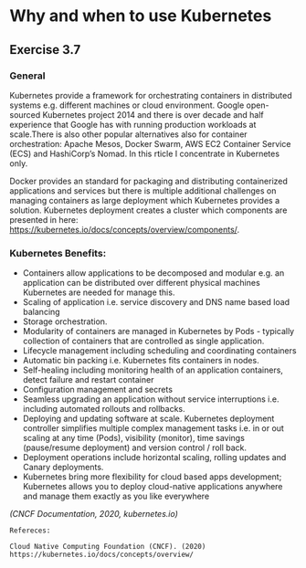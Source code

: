 
# Why and when to use Kubernetes
## Exercise 3.7 

### General
Kubernetes provide a framework for orchestrating containers in distributed systems e.g. different machines or cloud environment. Google open-sourced Kubernetes project 2014 and there is over decade and half experience that Google has with running production workloads at scale.There is also other popular alternatives also for container orchestration: Apache Mesos, Docker Swarm, AWS EC2 Container Service (ECS) and HashiCorp’s Nomad. In this rticle I concentrate in Kubernetes only. 

Docker provides an standard for packaging and distributing containerized applications and services but there is multiple additional challenges on managing containers as large deployment which Kubernetes provides a solution. Kubernetes deployment creates a cluster which components are presented in here: https://kubernetes.io/docs/concepts/overview/components/.

### Kubernetes Benefits: 
* Containers allow applications to be decomposed and modular e.g. an application can be distributed over different physical machines Kubernetes are needed for manage this.
* Scaling of application i.e. service discovery and DNS name based load balancing
* Storage orchestration. 
* Modularity of containers are managed in Kubernetes by Pods - typically collection of containers that are controlled as single application. 
* Lifecycle management including scheduling and coordinating containers 
* Automatic bin packing i.e. Kubernetes fits containers in nodes.
* Self-healing including monitoring health of an application containers, detect failure and restart container  
* Configuration management and secrets
* Seamless upgrading an application without service interruptions i.e. including automated rollouts and rollbacks. 
* Deploying and updating software at scale. Kubernetes deployment controller simplifies multiple complex management tasks i.e. in or out scaling at any time (Pods), visibility (monitor), time savings (pause/resume deployment) and version control / roll back. 
* Deployment operations include horizontal scaling, rolling updates and Canary deployments. 
* Kubernetes bring more flexibility for cloud based apps development; Kubernetes allows you to deploy cloud-native applications anywhere and manage them exactly as you like everywhere

*(CNCF Documentation, 2020, kubernetes.io)*

```
Refereces: 

Cloud Native Computing Foundation (CNCF). (2020) https://kubernetes.io/docs/concepts/overview/
```
